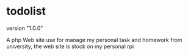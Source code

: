 # todolist
version "1.0.0"
<!-- °°°°°°°°°°°°°°°°°°°°°°°°°°°°°°°°°°°°°°°°°°°°°°°°°°°°°°°°°°°°° -->
A php Web site use for manage my personal task and homework from university, the web site is stock on my personal rpi
